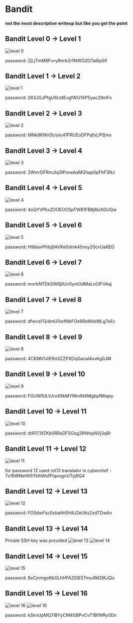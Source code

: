 # Bandit 
#### not the most descriptive writeup but like you get the point

## Bandit Level 0 → Level 1
![level 0](https://github.com/sh-3ta/BanditREADME/blob/main/banfit%200-6/Screenshot%202024-10-14%20093543.png)

password: ZjLjTmM6FvvyRnrb2rfNWOZOTa6ip5If

## Bandit Level 1 → Level 2
![level 1](https://github.com/sh-3ta/BanditREADME/blob/main/banfit%200-6/Screenshot%202024-10-14%20093759.png)

password: 263JGJPfgU6LtdEvgfWU1XP5yac29mFx 

## Bandit Level 2 → Level 3
![level 2](https://github.com/sh-3ta/BanditREADME/blob/main/banfit%200-6/Screenshot%202024-10-14%20093954.png)

password: MNk8KNH3Usiio41PRUEoDFPqfxLPlSmx

## Bandit Level 3 → Level 4
![level 3](https://github.com/sh-3ta/BanditREADME/blob/main/banfit%200-6/Screenshot%202024-10-14%20094408.png)

password: 2WmrDFRmJIq3IPxneAaMGhap0pFhF3NJ

## Bandit Level 4 → Level 5
![level 4](https://github.com/sh-3ta/BanditREADME/blob/main/banfit%200-6/Screenshot%202024-10-14%20094959.png)

password: 4oQYVPkxZOOEOO5pTW81FB8j8lxXGUQw

## Bandit Level 5 → Level 6
![level 5](https://github.com/sh-3ta/BanditREADME/blob/main/banfit%200-6/Screenshot%202024-10-14%20095409.png)

password: HWasnPhtq9AVKe0dmk45nxy20cvUa6EG

## Bandit Level 6 → Level 7
![level 6](https://github.com/sh-3ta/BanditREADME/blob/main/banfit%200-6/Screenshot%202024-10-14%20100007.png)

password: morbNTDkSW6jIlUc0ymOdMaLnOlFVAaj

## Bandit Level 7 → Level 8
![level 7](https://github.com/sh-3ta/BanditREADME/blob/main/banfit%200-6/Screenshot%202024-10-14%20100023.png)

password: dfwvzFQi4mU0wfNbFOe9RoWskMLg7eEc

## Bandit Level 8 → Level 9
![level 8](https://github.com/sh-3ta/BanditREADME/blob/main/bandit%207-14/Screenshot%202024-10-14%20100816.png)

password: 4CKMh1JI91bUIZZPXDqGanal4xvAg0JM

## Bandit Level 9 → Level 10
![level 9](https://github.com/sh-3ta/BanditREADME/blob/main/bandit%207-14/Screenshot%202024-10-14%20101440.png)

password: FGUW5ilLVJrxX9kMYMmlN4MgbpfMiqey

## Bandit Level 10 → Level 11
![level 10](https://github.com/sh-3ta/BanditREADME/blob/main/bandit%207-14/Screenshot%202024-10-14%20101615.png)

password: dtR173fZKb0RRsDFSGsg2RWnpNVj3qRr

## Bandit Level 11 → Level 12
![level 11](https://github.com/sh-3ta/BanditREADME/blob/main/bandit%207-14/Screenshot%202024-10-14%20102107.png)

for password 12 used rot13 translator in cyberchef  - 7x16WNeHIi5YkIhWsfFIqoognUTyj9Q4

## Bandit Level 12 → Level 13
![level 12](https://github.com/sh-3ta/BanditREADME/blob/main/bandit%207-14/Screenshot%202024-10-14%20105419.png)

password: FO5dwFsc0cbaIiH0h8J2eUks2vdTDwAn 

## Bandit Level 13 → Level 14
Private SSH key was provided
![level 13](https://github.com/sh-3ta/BanditREADME/blob/main/bandit%207-14/Screenshot%202024-10-14%20110116.png)
![level 14](https://github.com/sh-3ta/BanditREADME/blob/main/bandit%207-14/Screenshot%202024-10-14%20110454.png)


## Bandit Level 14 → Level 15
![level 15](https://github.com/sh-3ta/BanditREADME/blob/main/bandit%207-14/Screenshot%202024-10-14%20110454.png)

password: 8xCjnmgoKbGLhHFAZlGE5Tmu4M2tKJQo

## Bandit Level 15 → Level 16
![level 16](https://github.com/sh-3ta/BanditREADME/blob/main/bandit%207-14/Screenshot%202024-10-14%20110733.png)
![level 16](https://github.com/sh-3ta/BanditREADME/blob/main/bandit%207-14/Screenshot%202024-10-14%20110745.png)

password: kSkvUpMQ7lBYyCM4GBPvCvT1BfWRy0Dx




